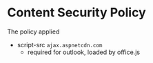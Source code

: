 # Content Security Policy

The policy applied

- script-src `ajax.aspnetcdn.com`
    - required for outlook, loaded by office.js